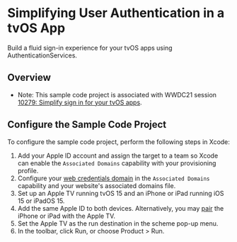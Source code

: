 # Simplifying User Authentication in a tvOS App

Build a fluid sign-in experience for your tvOS apps using AuthenticationServices.

## Overview

- Note: This sample code project is associated with WWDC21 session [10279: Simplify sign in for your tvOS apps](https://developer.apple.com/wwdc21/10279/).

## Configure the Sample Code Project

To configure the sample code project, perform the following steps in Xcode:

1) Add your Apple ID account and assign the target to a team so Xcode can enable the `Associated Domains` capability with your provisioning profile.
2) Configure your [web credentials domain](https://developer.apple.com/documentation/xcode/supporting-associated-domains) in the `Associated Domains` capability and your website's associated domains file.
3) Set up an Apple TV running tvOS 15 and an iPhone or iPad running iOS 15 or iPadOS 15.
4) Add the same Apple ID to both devices. Alternatively, you may [pair](https://support.apple.com/en-us/HT208088) the iPhone or iPad with the Apple TV.
5) Set the Apple TV as the run destination in the scheme pop-up menu.
6) In the toolbar, click Run, or choose Product > Run.
